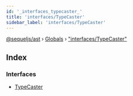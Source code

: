 ```yaml
---
id: '_interfaces_typecaster_'
title: 'interfaces/TypeCaster'
sidebar_label: 'interfaces/TypeCaster'
---
```


[@sequeljs/ast](../index.md) › [Globals](../globals.md) ›
["interfaces/TypeCaster"](_interfaces_typecaster_.md)

## Index

### Interfaces

- [TypeCaster](../interfaces/_interfaces_typecaster_.typecaster.md)
